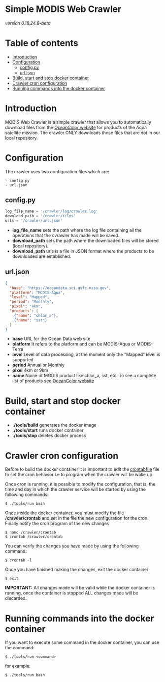 # Simple MODIS Web Crawler
###### version 0.18.24.8-beta

Table of contents
=================

<!--ts-->
   * [Introduction](#introduction)
   * [Configuration](#configuration)
      * [config.py](#config-py)
      * [url.json](#url-json)
   * [Build, start and stop docker container](#build-start-stop)
   * [Crawler cron configuration](#cron)
   * [Running commands into the docker container](#run)
<!--te-->

<a name="introduction"></a>
# Introduction

MODIS Web Crawler is a simple crawler that allows you to automatically download files from the [OceanColor website](https://oceancolor.gsfc.nasa.gov/) for products of the Aqua satellite mission. The crawler ONLY downloads those files that are not in our local repository.

<a name="configuration"></a>
# Configuration

The crawler uses two configuration files which are:

```
- config.py
- url.json
```

<a name="config-py"></a>
## config.py


```python
log_file_name = '/crawler/log/crawler.log'
download_path = '/crawler/files'
urls = '/crawler/url.json'
```
- **log_file_name** sets the path where the log file containing all the operations that the cvrawler has made will be saved.
- **download_path** sets the path where the downloaded files will be stored (local repository).
- **download_path** urls is a file in JSON format where the products to be downloaded are established.

<a name="url-json"></a>
## url.json


```json
{
  "base": "https://oceandata.sci.gsfc.nasa.gov",
  "platform": "MODIS-Aqua",
  "level": "Mapped",
  "period": "Monthly",
  "pixel": "4km",
  "products": [
    {"name": "chlor_a"},
    {"name": "sst"}
  ]
}
```

- **base** URL for the Ocean Data web site
- **platform** It refers to the platform and can be MODIS-Aqua or MODIS-Terra
- **level** Level of data processing, at the moment only the "Mapped" level is supported
- **period** Annual or Monthly
- **pixel** 4km or 9km
- **name** Name of MODIS product like chlor_a, sst, etc. To see a complete list of products see [OceanColor website](https://oceancolor.gsfc.nasa.gov/)


<a name="build-start-stop"></a>
# Build, start and stop docker container

- **./tools/build** generates the docker image
- **./tools/start** runs docker container
- **./tools/stop** deletes docker process

<a name="cron"></a>
# Crawler cron configuration

Before to build the docker container it is important to edit the [crontabfile](crontabfile) file to set the cron behavior i.e to program when the crawler will be wake up

Once cron is running, it is possible to modify the configuration, that is, the time and day in which the crawler service will be started by using  the following commands:

```text
$ ./tools/run bash
```

Once inside the docker container, you must modify the file **/crawler/crontab** and set in the file the new configuration for the cron. Finally notify the cron program of the new changes

```text
$ nano /crawler/crontab
$ crontab /crawler/crontab
```

You can verify the changes you have made by using the following command:

```text
$ crontab -l
```

Once you have finished making the changes, exit the docker container

```text
$ exit
```

**IMPORTANT:** All changes made will be valid while the docker container is running, once the container is stopped ALL changes made will be discarded.

<a name="run"></a>
# Running commands into the docker container

If you want to execute some command in the docker container, you can use the command:

```text
$ ./tools/run <command>
```

for example:

```text
$ ./tools/run bash
```
